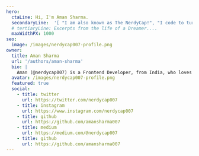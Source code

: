 ```yaml
---
hero:
  ctaLine: Hi, I'm Aman Sharma.
  secondaryLine:  '[ "I am also known as The NerdyCap!", "I code to turn dreams into a piece of software.", "And, I live to solve problems and create epic shit!"]'
  # tertiaryLine: Excerpts from the life of a Dreamer....
  maxWidthPX: 1000
seo:
  image: /images/nerdycap007-profile.png
owner: 
  title: Aman Sharma
  url: '/authors/aman-sharma'
  bio: |
    Aman (@nerdycap007) is a Frontend Developer, from India, who loves to write about what he learns. He also loves to sing, work out and dream...
  avatar: /images/nerdycap007-profile.png
  featured: true
  social:
    - title: twitter
      url: https://twitter.com/nerdycap007
    - title: instagram
      url: https://www.instagram.com/nerdycap007
    - title: github
      url: https://github.com/amansharma007
    - title: medium
      url: https://medium.com/@nerdycap007
    - title: github
      url: https://github.com/amansharma007
---
```

